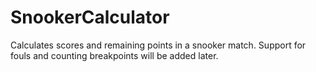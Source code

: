 SnookerCalculator
=================

Calculates scores and remaining points in a snooker match.
Support for fouls and counting breakpoints will be added later.
